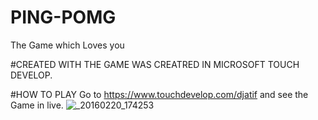 # PING-POMG
The Game which Loves you

#CREATED WITH
THE GAME WAS CREATRED IN MICROSOFT TOUCH DEVELOP.

#HOW TO PLAY
Go to https://www.touchdevelop.com/djatif and see the Game in live.
![_20160220_174253](https://cloud.githubusercontent.com/assets/16499470/13293118/67f746e4-db44-11e5-85a1-248e067e7b9d.JPG)

